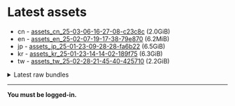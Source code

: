 # Latest assets
- cn - [assets_cn_25-03-06-16-27-08-c23c8c](https://github.com/ArknightsAssets/NewAssets/actions/runs/13712537846/artifacts/2708326419) (2.0GiB)
- en - [assets_en_25-02-07-19-17-38-79e870](https://github.com/ArknightsAssets/NewAssets/actions/runs/13214326369/artifacts/2558300297) (6.2MiB)
- jp - [assets_jp_25-01-23-09-28-28-fa6b22](https://github.com/ArknightsAssets/NewAssets/actions/runs/13191415700/artifacts/2551611714) (6.5GiB)
- kr - [assets_kr_25-01-23-14-14-02-189f75](https://github.com/ArknightsAssets/NewAssets/actions/runs/13191415700/artifacts/2551561995) (6.3GiB)
- tw - [assets_tw_25-02-28-21-45-40-425710](https://github.com/ArknightsAssets/NewAssets/actions/runs/13694221036/artifacts/2702066058) (2.2GiB)

<details>
<summary>Latest raw bundles</summary>

- cn - [bundles_cn_25-03-06-16-27-08-c23c8c](https://github.com/ArknightsAssets/NewAssets/actions/runs/13712537846/artifacts/2708327657) (582MiB)
- en - [bundles_en_25-02-07-19-17-38-79e870](https://github.com/ArknightsAssets/NewAssets/actions/runs/13214326369/artifacts/2558300322) (6.1MiB)
- jp - [bundles_jp_25-01-23-09-28-28-fa6b22](https://github.com/ArknightsAssets/NewAssets/actions/runs/13191415700/artifacts/2551614446) (1.3GiB)
- kr - [bundles_kr_25-01-23-14-14-02-189f75](https://github.com/ArknightsAssets/NewAssets/actions/runs/13191415700/artifacts/2551564381) (1.3GiB)
- tw - [bundles_tw_25-02-28-21-45-40-425710](https://github.com/ArknightsAssets/NewAssets/actions/runs/13694221036/artifacts/2702067604) (497MiB)

</details>

---

**You must be logged-in.**
